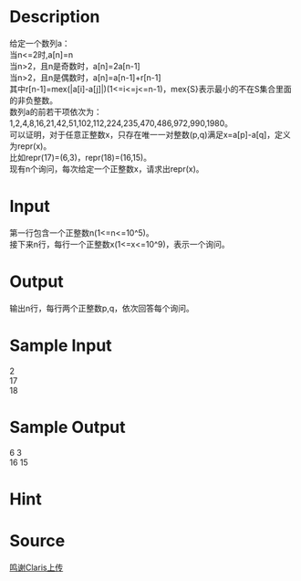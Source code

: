
# Description

<div class="content"><div>给定一个数列a：</div>
<div>当n&lt;=2时,a[n]=n</div>
<div>当n&gt;2，且n是奇数时，a[n]=2a[n-1]</div>
<div>当n&gt;2，且n是偶数时，a[n]=a[n-1]+r[n-1]</div>
<div>其中r[n-1]=mex(|a[i]-a[j]|)(1&lt;=i&lt;=j&lt;=n-1)，mex{S}表示最小的不在S集合里面的非负整数。</div>
<div>数列a的前若干项依次为：1,2,4,8,16,21,42,51,102,112,224,235,470,486,972,990,1980。</div>
<div>可以证明，对于任意正整数x，只存在唯一一对整数(p,q)满足x=a[p]-a[q]，定义为repr(x)。</div>
<div>比如repr(17)=(6,3)，repr(18)=(16,15)。</div>
<div>现有n个询问，每次给定一个正整数x，请求出repr(x)。</div>
<p></p></div>

# Input

<div class="content"><div>第一行包含一个正整数n(1&lt;=n&lt;=10^5)。</div>
<div>接下来n行，每行一个正整数x(1&lt;=x&lt;=10^9)，表示一个询问。</div>
<p></p></div>

# Output

<div class="content"><div>输出n行，每行两个正整数p,q，依次回答每个询问。</div>
<p></p></div>

# Sample Input

<div class="content"><span class="sampledata">2<br/>
17<br/>
18</span></div>

# Sample Output

<div class="content"><span class="sampledata">6 3<br/>
16 15</span></div>

# Hint

<div class="content"><p></p></div>

# Source

<div class="content"><p><a href="problemset.php?search=鸣谢Claris上传">鸣谢Claris上传</a></p></div>

